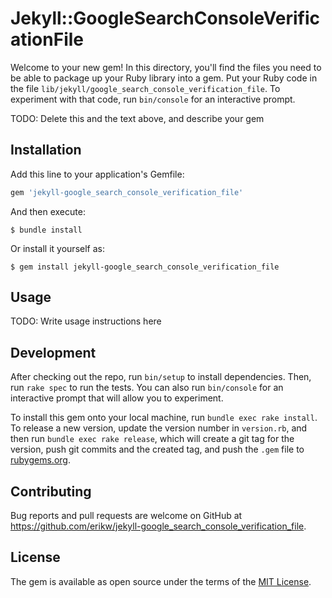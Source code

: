 # Jekyll::GoogleSearchConsoleVerificationFile

Welcome to your new gem! In this directory, you'll find the files you need to be able to package up your Ruby library into a gem. Put your Ruby code in the file `lib/jekyll/google_search_console_verification_file`. To experiment with that code, run `bin/console` for an interactive prompt.

TODO: Delete this and the text above, and describe your gem

## Installation

Add this line to your application's Gemfile:

```ruby
gem 'jekyll-google_search_console_verification_file'
```

And then execute:

    $ bundle install

Or install it yourself as:

    $ gem install jekyll-google_search_console_verification_file

## Usage

TODO: Write usage instructions here

## Development

After checking out the repo, run `bin/setup` to install dependencies. Then, run `rake spec` to run the tests. You can also run `bin/console` for an interactive prompt that will allow you to experiment.

To install this gem onto your local machine, run `bundle exec rake install`. To release a new version, update the version number in `version.rb`, and then run `bundle exec rake release`, which will create a git tag for the version, push git commits and the created tag, and push the `.gem` file to [rubygems.org](https://rubygems.org).

## Contributing

Bug reports and pull requests are welcome on GitHub at https://github.com/erikw/jekyll-google_search_console_verification_file.

## License

The gem is available as open source under the terms of the [MIT License](https://opensource.org/licenses/MIT).

